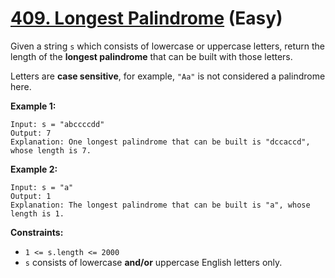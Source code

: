 # [409. Longest Palindrome][link] (Easy)

[link]: https://leetcode.com/problems/longest-palindrome/

Given a string `s` which consists of lowercase or uppercase letters, return the length of the
**longest palindrome** that can be built with those letters.

Letters are **case sensitive**, for example, `"Aa"` is not considered a palindrome here.

**Example 1:**

```
Input: s = "abccccdd"
Output: 7
Explanation: One longest palindrome that can be built is "dccaccd", whose length is 7.
```

**Example 2:**

```
Input: s = "a"
Output: 1
Explanation: The longest palindrome that can be built is "a", whose length is 1.
```

**Constraints:**

- `1 <= s.length <= 2000`
- `s` consists of lowercase **and/or** uppercase English letters only.
